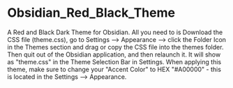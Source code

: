 # Obsidian_Red_Black_Theme
 A Red and Black Dark Theme for Obsidian.
 All you need to is Download the CSS file (theme.css), go to Settings --> Appearance --> click the Folder Icon in the Themes section and drag or copy the CSS file into the themes folder.
 Then quit out of the Obsidian application, and then relaunch it.  It will show as "theme.css" in the Theme Selection Bar in Settings.
 When applying this theme, make sure to change your "Accent Color" to HEX "#A00000" - this is located in the Settings --> Appearance.
